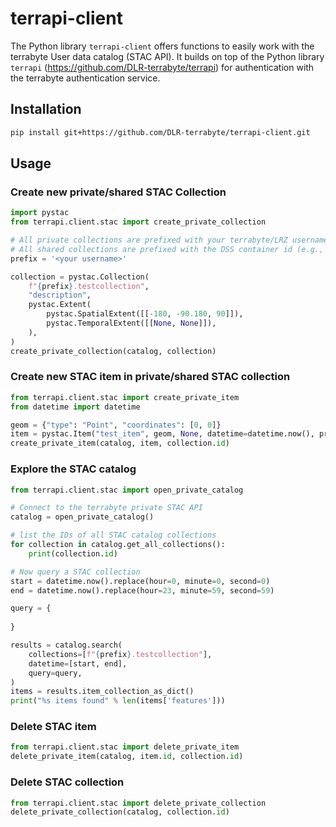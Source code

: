 # terrapi-client

The Python library `terrapi-client` offers functions to easily work with the terrabyte User data catalog (STAC API). It builds on top of the Python library `terrapi` (https://github.com/DLR-terrabyte/terrapi) for authentication with the terrabyte authentication service. 

## Installation

```bash
pip install git+https://github.com/DLR-terrabyte/terrapi-client.git
```

## Usage

### Create new private/shared STAC Collection

```python
import pystac
from terrapi.client.stac import create_private_collection

# All private collections are prefixed with your terrabyte/LRZ username
# All shared collections are prefixed with the DSS container id (e.g., pn56su-dss-0001)
prefix = '<your username>'

collection = pystac.Collection(
    f"{prefix}.testcollection",
    "description",
    pystac.Extent(
        pystac.SpatialExtent([[-180, -90.180, 90]]),
        pystac.TemporalExtent([[None, None]]),
    ),
)
create_private_collection(catalog, collection)

```

### Create new STAC item in private/shared STAC collection

```python
from terrapi.client.stac import create_private_item
from datetime import datetime

geom = {"type": "Point", "coordinates": [0, 0]}
item = pystac.Item("test_item", geom, None, datetime=datetime.now(), properties={})
create_private_item(catalog, item, collection.id)
```

### Explore the STAC catalog

```python
from terrapi.client.stac import open_private_catalog

# Connect to the terrabyte private STAC API
catalog = open_private_catalog()

# list the IDs of all STAC catalog collections
for collection in catalog.get_all_collections():
    print(collection.id)

# Now query a STAC collection
start = datetime.now().replace(hour=0, minute=0, second=0)
end = datetime.now().replace(hour=23, minute=59, second=59)

query = {
    
}

results = catalog.search(
    collections=[f"{prefix}.testcollection"],
    datetime=[start, end],
    query=query,
)
items = results.item_collection_as_dict()
print("%s items found" % len(items['features']))
```

### Delete STAC item

```python
from terrapi.client.stac import delete_private_item
delete_private_item(catalog, item.id, collection.id)
```

### Delete STAC collection

```python
from terrapi.client.stac import delete_private_collection
delete_private_collection(catalog, collection.id)
```
